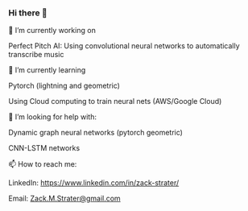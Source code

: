 ### Hi there 👋
🔭 I’m currently working on 

  Perfect Pitch AI:
  Using convolutional neural networks to automatically transcribe music
  
🌱 I’m currently learning 

  Pytorch (lightning and geometric)
  
  Using Cloud computing to train neural nets (AWS/Google Cloud)
  
  
🤔 I’m looking for help with:

  Dynamic graph neural networks (pytorch geometric)
  
  CNN-LSTM networks
  
📫 How to reach me: 

  LinkedIn: https://www.linkedin.com/in/zack-strater/
  
  Email: Zack.M.Strater@gmail.com



<!--
**ZackStrater/ZackStrater** is a ✨ _special_ ✨ repository because its `README.md` (this file) appears on your GitHub profile.

Here are some ideas to get you started:

- 🔭 I’m currently working on ...
- 🌱 I’m currently learning ...
- 👯 I’m looking to collaborate on ...
- 🤔 I’m looking for help with ...
- 💬 Ask me about ...
- 📫 How to reach me: ...
- 😄 Pronouns: ...
- ⚡ Fun fact: ...
-->
